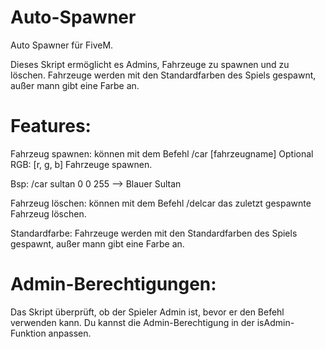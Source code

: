 # Auto-Spawner
Auto Spawner für FiveM.

Dieses Skript ermöglicht es Admins, Fahrzeuge zu spawnen und zu löschen. Fahrzeuge werden mit den Standardfarben des Spiels gespawnt, außer mann gibt eine Farbe an.

# Features:

Fahrzeug spawnen: können mit dem Befehl /car [fahrzeugname] Optional RGB: [r, g, b] Fahrzeuge spawnen.

Bsp: /car sultan 0 0 255
--> Blauer Sultan

Fahrzeug löschen: können mit dem Befehl /delcar das zuletzt gespawnte Fahrzeug löschen.

Standardfarbe: Fahrzeuge werden mit den Standardfarben des Spiels gespawnt, außer mann gibt eine Farbe 
an.

# Admin-Berechtigungen:

Das Skript überprüft, ob der Spieler Admin ist, bevor er den Befehl verwenden kann. Du kannst die Admin-Berechtigung in der isAdmin-Funktion anpassen.



